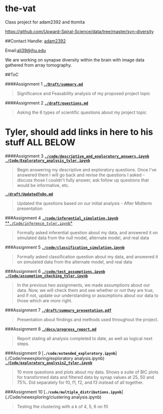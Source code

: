 # the-vat
Class project for adam2392 and ttomita

https://github.com/Upward-Spiral-Science/data/tree/master/syn-diversity

##Contact
Handle: [adam2392](http://github.com/adam2392)

Email:[ali39@jhu.edu](mailto:ali39@jhu.edu)

We are working on synapse diversity within the brain with image data gathered from array tomography.

##ToC

####Assignment 1
[**``./Draft/summary.md``**](./Draft/summary.md)
  > Significance and Feasability analysis of my proposed project topic

####Assignment 2
[**``./draft/questions.md``**](./Draft/questions.md)
  > Asking the 6 types of scientific questions about my project topic

# Tyler, should add links in here to his stuff ALL BELOW

####Assignment 3
[**``./code/descriptive_and_exploratory_answers.ipynb``**](./Code/exploratory_analysis_AL.ipynb)
[**``./Code/Exploratory_analysis_tyler.ipynb``**](./Code/Exploratory_analysis_tyler.ipynb)
  > Begin answering my descriptive and exploratory questions. Once I've answered them I will go back and revise the questions I asked - discuss those I couldn't fully answer, ask follow up questions that would be informative, etc.



[**``./draft/UpdatedToDo.md``**](./draft/to-do.md)
  > Updated the questions based on our initial analysis - After Midterm presentation

###Assignment 4
[**``./code/inferential_simulation.ipynb``**](./Code/inferential_simulation_AL.ipynb)
[**``./Code/inference_tyler.ipynb``*](./Code/inference_tyler.ipynb)
  > Formally asked inferential question about my data, and answered it on simulated data from the null model, alternate model, and real data



###Assignment 5
[**``./code/classification_simulation.ipynb``**](./Code/classificationANDregression_simulation_AL.ipynb)
  > Formally asked classification question about my data, and answered it on simulated data from the alternate model, and real data

###Assignment 6
[**``./code/test_assumptions.ipynb``**](./Code/testing_assumptions_AL.ipynb)
[**``./Code/assumption_checking_tyler.ipynb``**](./Code/assumption_checking_tyler.ipynb)
  > In the previous two assignments, we made assumptions about our data. Now, we will check them and see whether or not they are true, and if not, update our understanding or assumptions about our data to those which are *more* right.

###Assignment 7
[**``./draft/summary_presentation.pdf``**](./Draft/synapse_diversity_adam_tyler.pdf)
  > Presentation about findings and methods used throughout the project.

###Assignment 8
[**``./docs/progress_report.md``**](./Draft/progress_report.md)
  > Report stating all analysis completed to date, as well as logical next steps.

###Assignment 9
[**``./code/extended_exploratory.ipynb``**](./Code/newexploring/exploratory analysis.ipynb)
[**``./Code/exploratory_analysis2_tyler.ipynb``**](./Code/exploratory_analysis2_tyler.ipynb)
  > 10 more questions and plots about my data. Shows a suite of BIC plots for transformed data and filtered data by synap values at 25, 50 and 75%. Did separately for f0, f1, f2, and f3 instead of all together.

###Assignment 10
[**``./code/multiple_distributions.ipynb``**](./Code/newexploring/clustering analysis.ipynb)
  > Testing the clustering with a k of 4, 5, 6 on f0

